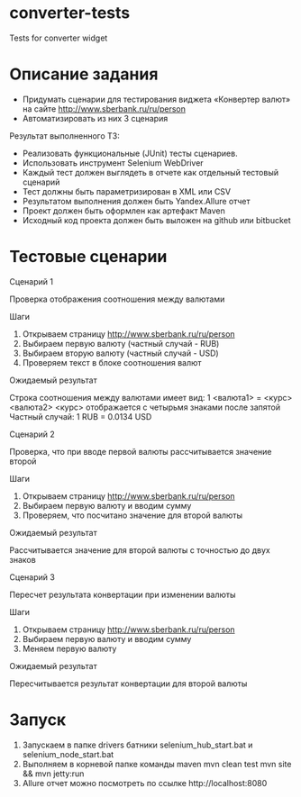 # converter-tests
Tests for converter widget

# Описание задания
- Придумать сценарии для тестирования виджета «Конвертер валют» на сайте http://www.sberbank.ru/ru/person
- Автоматизировать из них 3 сценария

Результат выполненного ТЗ:
- Реализовать функциональные (JUnit) тесты сценариев.
- Использовать инструмент Selenium WebDriver
- Каждый тест должен выглядеть в отчете как отдельный тестовый сценарий
- Тест должны быть параметризирован в XML или CSV
- Результатом выполнения должен быть Yandex.Allure отчет
- Проект должен быть оформлен как артефакт Maven
- Исходный код проекта должен быть выложен на github или bitbucket

# Тестовые сценарии
Сценарий 1

Проверка отображения соотношения между валютами

Шаги

1. Открываем страницу http://www.sberbank.ru/ru/person
2. Выбираем первую валюту (частный случай - RUB)
3. Выбираем вторую валюту (частный случай - USD)
4. Проверяем текст в блоке соотношения валют

Ожидаемый результат

Строка соотношения между валютами имеет вид:
1 <валюта1> = <курс> <валюта2>
<курс> отображается с четырьмя знаками после запятой
Частный случай:
1 RUB = 0.0134 USD

Сценарий 2

Проверка, что при вводе первой валюты рассчитывается значение второй

Шаги

1. Открываем страницу http://www.sberbank.ru/ru/person
2. Выбираем первую валюту и вводим сумму
3. Проверяем, что посчитано значение для второй валюты

Ожидаемый результат

Рассчитывается значение для второй валюты с точностью до двух знаков

Сценарий 3

Пересчет результата конвертации при изменении валюты

Шаги

1. Открываем страницу http://www.sberbank.ru/ru/person
2. Выбираем первую валюту и вводим сумму
3. Меняем первую валюту

Ожидаемый результат

Пересчитывается результат конвертации для второй валюты


# Запуск
1. Запускаем в папке drivers батники selenium_hub_start.bat и selenium_node_start.bat
2. Выполняем в корневой папке команды maven
  mvn clean test
  mvn site && mvn jetty:run
3. Allure отчет можно посмотреть по ссылке http://localhost:8080
